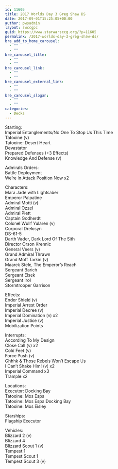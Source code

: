 ```yaml
---
id: 11605
title: 2017 Worlds Day 3 Greg Shaw DS
date: 2017-09-01T15:25:05+00:00
author: pwsadmin
layout: swccgpc
guid: https://www.starwarsccg.org/?p=11605
permalink: /2017-worlds-day-3-greg-shaw-ds/
bre_add_to_home_carousel:
  - ""
  - ""
bre_carousel_title:
  - ""
  - ""
bre_carousel_link:
  - ""
  - ""
bre_carousel_external_link:
  - ""
  - ""
bre_carousel_slogan:
  - ""
  - ""
categories:
  - Decks
---
```

Starting:  
Imperial Entanglements/No One To Stop Us This Time  
Tatooine (v)  
Tatooine: Desert Heart  
Devastator  
Prepared Defenses (+3 Effects)  
Knowledge And Defense (v)

Admirals Orders:  
Battle Deployment  
We’re In Attack Position Now x2

Characters:  
Mara Jade with Lightsaber  
Emperor Palpatine  
Admiral Motti (v)  
Admiral Ozzel  
Admiral Piett  
Captain Godherdt  
Colonel Wullf Yularen (v)  
Corporal Drelosyn  
DS-61-5  
Darth Vader, Dark Lord Of The Sith  
Director Orson Krennic  
General Veers (v)  
Grand Admiral Thrawn  
Grand Moff Tarkin (v)  
Maarek Stele, The Emperor’s Reach  
Sergeant Barich  
Sergeant Elsek  
Sergeant Irol  
Stormtrooper Garrison

Effects:  
Endor Shield (v)  
Imperial Arrest Order  
Imperial Decree (v)  
Imperial Domination (v) x2  
Imperial Justice (v)  
Mobilization Points

Interrupts:  
According To My Design  
Close Call (v) x2  
Cold Feet (v)  
Force Push (v)  
Ghhhk & Those Rebels Won’t Escape Us  
I Can’t Shake Him! (v) x2  
Imperial Command x3  
Trample x2

Locations:  
Executor: Docking Bay  
Tatooine: Mos Espa  
Tatooine: Mos Espa Docking Bay  
Tatooine: Mos Eisley

Starships:  
Flagship Executor

Vehicles:  
Blizzard 2 (v)  
Blizzard 4  
Blizzard Scout 1 (v)  
Tempest 1  
Tempest Scout 1  
Tempest Scout 3 (v)